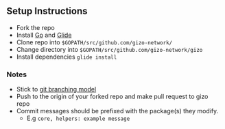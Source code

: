 ## Setup Instructions
* Fork the repo
* Install [Go](https://golang.org/doc/install) and [Glide](glide.sh)
* Clone repo into `$GOPATH/src/github.com/gizo-network/`
* Change directory into `$GOPATH/src/github.com/gizo-network/gizo`
* Install dependencies `glide install`

### Notes
* Stick to [git branching model](http://nvie.com/posts/a-successful-git-branching-model/)
* Push to the origin of your forked repo and make pull request to gizo repo
* Commit messages should be prefixed with the package(s) they modify.
    * E.g `core, helpers: example message`